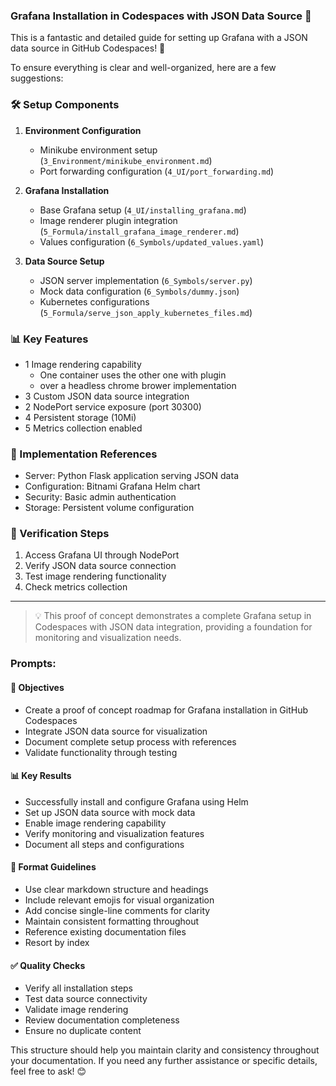 ### Grafana Installation in Codespaces with JSON Data Source 🚀

This is a fantastic and detailed guide for setting up Grafana with a JSON data source in GitHub Codespaces! 🚀

To ensure everything is clear and well-organized, here are a few suggestions:

### 🛠️ Setup Components

1. **Environment Configuration**
   - Minikube environment setup (`3_Environment/minikube_environment.md`)
   - Port forwarding configuration (`4_UI/port_forwarding.md`)

2. **Grafana Installation**
   - Base Grafana setup (`4_UI/installing_grafana.md`)
   - Image renderer plugin integration (`5_Formula/install_grafana_image_renderer.md`)
   - Values configuration (`6_Symbols/updated_values.yaml`)

3. **Data Source Setup**
   - JSON server implementation (`6_Symbols/server.py`)
   - Mock data configuration (`6_Symbols/dummy.json`)
   - Kubernetes configurations (`5_Formula/serve_json_apply_kubernetes_files.md`)
   
### 📊 Key Features

- 1 Image rendering capability
   - One container uses the other one with plugin
   - over a headless chrome brower implementation
- 3 Custom JSON data source integration
- 2 NodePort service exposure (port 30300)
- 4 Persistent storage (10Mi)
- 5 Metrics collection enabled

### 🔧 Implementation References

- Server: Python Flask application serving JSON data
- Configuration: Bitnami Grafana Helm chart
- Security: Basic admin authentication
- Storage: Persistent volume configuration

### 🎯 Verification Steps

1. Access Grafana UI through NodePort
2. Verify JSON data source connection
3. Test image rendering functionality
4. Check metrics collection

---

> 💡 This proof of concept demonstrates a complete Grafana setup in Codespaces with JSON data integration, providing a foundation for monitoring and visualization needs.

### Prompts:

#### 🎯 Objectives
- Create a proof of concept roadmap for Grafana installation in GitHub Codespaces
- Integrate JSON data source for visualization
- Document complete setup process with references
- Validate functionality through testing

#### 📊 Key Results
- Successfully install and configure Grafana using Helm
- Set up JSON data source with mock data
- Enable image rendering capability
- Verify monitoring and visualization features
- Document all steps and configurations

#### 📝 Format Guidelines
- Use clear markdown structure and headings
- Include relevant emojis for visual organization
- Add concise single-line comments for clarity
- Maintain consistent formatting throughout
- Reference existing documentation files
- Resort by index

#### ✅ Quality Checks
- Verify all installation steps
- Test data source connectivity
- Validate image rendering
- Review documentation completeness
- Ensure no duplicate content

This structure should help you maintain clarity and consistency throughout your documentation. If you need any further assistance or specific details, feel free to ask! 😊